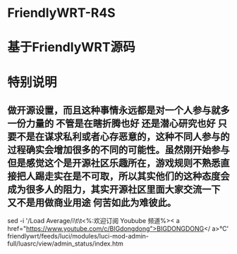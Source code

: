 # FriendlyWRT-R4S

# 基于FriendlyWRT源码


# 特别说明
## 做开源设置，而且这种事情永远都是对一个人参与就多一份力量的 不管是在瞎折腾也好 还是潜心研究也好 只要不是在谋求私利或者心存恶意的，这种不同人参与的过程确实会增加很多的不同的可能性。虽然刚开始参与 但是感觉这个是开源社区乐趣所在，游戏规则不熟悉直接把人踢走实在是不可取，所以其实他们的这种态度会成为很多人的阻力，其实开源社区里面大家交流一下 又不是用做商业用途 何苦如此为难彼此。


sed -i '/Load Average/i\\t\t<tr><td width="33%"><%:欢迎订阅 Youbube 频道%></td><td>< a href="https://www.youtube.com/c/BIGdongdong">BIGDONGDONG</ a><span>&#8451;</span></td></tr>' friendlywrt/feeds/luci/modules/luci-mod-admin-full/luasrc/view/admin_status/index.htm
